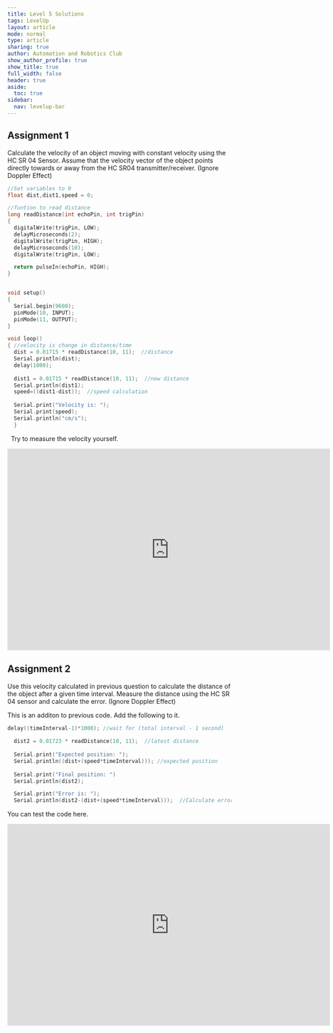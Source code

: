 ```yaml
---
title: Level 5 Solutions
tags: LevelUp
layout: article
mode: normal
type: article
sharing: true
author: Automation and Robotics Club
show_author_profile: true
show_title: true
full_width: false
header: true
aside:
  toc: true
sidebar:
  nav: levelup-bar	
---
```


## Assignment 1
Calculate the velocity of an object moving with constant velocity using the HC SR 04 Sensor. Assume that the velocity vector of the object points directly towards or away from the HC SR04 transmitter/receiver. (Ignore Doppler Effect)

```c++
//Set variables to 0
float dist,dist1,speed = 0;

//funtion to read distance
long readDistance(int echoPin, int trigPin)
{
  digitalWrite(trigPin, LOW);
  delayMicroseconds(2);
  digitalWrite(trigPin, HIGH);
  delayMicroseconds(10);
  digitalWrite(trigPin, LOW);

  return pulseIn(echoPin, HIGH);
}


void setup()
{
  Serial.begin(9600);
  pinMode(10, INPUT);
  pinMode(11, OUTPUT);
}

void loop()
{ //velocity is change in distance/time
  dist = 0.01715 * readDistance(10, 11);  //distance
  Serial.println(dist);
  delay(1000);
  
  dist1 = 0.01715 * readDistance(10, 11);  //new distance
  Serial.println(dist1);
  speed=((dist1-dist));  //speed calculation
  
  Serial.print("Velocity is: ");
  Serial.print(speed);
  Serial.println("cm/s");
  }
```
&nbsp;
Try to measure the velocity yourself.
<iframe width="725" height="453" src="https://www.tinkercad.com/embed/1V1gOPmAhNP?editbtn=1" frameborder="0" marginwidth="0" marginheight="0" scrolling="no"></iframe>

## Assignment 2
Use this velocity calculated in previous question to calculate the distance of the object after a given time interval. Measure the distance using the HC SR 04 sensor and calculate the error. (Ignore Doppler Effect)
&nbsp;
 
This is an additon to previous code. Add the following to it.

```c++
delay((timeInterval-1)*1000); //wait for (total interval - 1 second)
  
  dist2 = 0.01723 * readDistance(10, 11);  //latest distance 
  
  Serial.print("Expected position: ");
  Serial.println((dist+(speed*timeInterval))); //expected position
  
  Serial.print("Final position: ")
  Serial.println(dist2);

  Serial.print("Error is: ");
  Serial.println(dist2-(dist+(speed*timeInterval)));  //Calculate error in distance
```
You can test the code here.
<iframe width="725" height="453" src="https://www.tinkercad.com/embed/b8N1mB9d0gA?editbtn=1" frameborder="0" marginwidth="0" marginheight="0" scrolling="no"></iframe>

